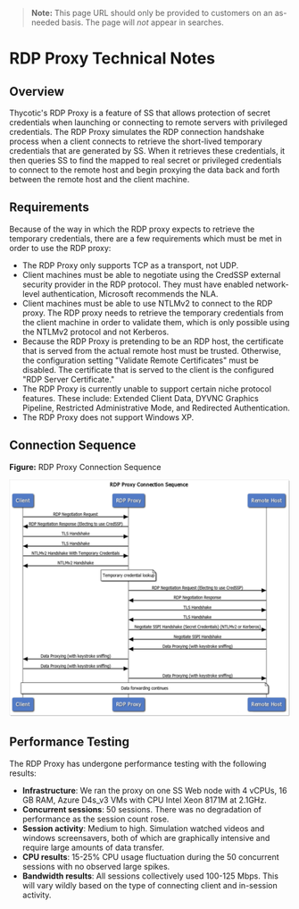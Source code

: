 [title]: # (RDP Proxy Technical Notes)
[tags]: # (RDP Proxy,Networking)
[priority]: # (1000)
[display]: # (content,print)

>**Note:** This page URL should only be provided to customers on an as-needed basis. The page will *not* appear in searches.

# RDP Proxy Technical Notes

## Overview

Thycotic's RDP Proxy is a feature of SS that allows protection of secret credentials when launching or connecting to remote servers with privileged credentials. The RDP Proxy simulates the RDP connection handshake process when a client connects to retrieve the short-lived temporary credentials that are generated by SS. When it retrieves these credentials, it then queries SS to find the mapped to real secret or privileged credentials to connect to the remote host and begin proxying the data back and forth between the remote host and the client machine.

## Requirements

Because of the way in which the RDP proxy expects to retrieve the temporary credentials, there are a few requirements which must be met in order to use the RDP proxy:

- The RDP Proxy only supports TCP as a transport, not UDP.
- Client machines must be able to negotiate using the CredSSP external security provider in the RDP protocol. They must have enabled network-level authentication, Microsoft recommends the NLA.
- Client machines must be able to use NTLMv2 to connect to the RDP proxy. The RDP proxy needs to retrieve the temporary credentials from the client machine in order to validate them, which is only possible using the NTLMv2 protocol and not Kerberos.
- Because the RDP Proxy is pretending to be an RDP host, the certificate that is served from the actual remote host must be trusted. Otherwise, the configuration setting "Validate Remote Certificates" must be disabled. The certificate that is served to the client is the configured "RDP Server Certificate."
- The RDP Proxy is currently unable to support certain niche protocol features. These include: Extended Client Data, DYVNC Graphics Pipeline, Restricted Administrative Mode, and Redirected Authentication.
- The RDP Proxy does not support Windows XP.

## Connection Sequence

**Figure:** RDP Proxy Connection Sequence

![image-20200326113129450](images/image-20200326113129450.png)

## Performance Testing

The RDP Proxy has undergone performance testing with the following results:

- **Infrastructure**: We ran the proxy on one SS Web node with 4 vCPUs, 16 GB RAM, Azure D4s_v3 VMs with CPU Intel Xeon 8171M at 2.1GHz.
- **Concurrent sessions**: 50 sessions. There was no degradation of performance as the session count rose.
- **Session activity**: Medium to high. Simulation watched videos and windows screensavers, both of which are graphically intensive and require large amounts of data transfer.
- **CPU results**: 15-25% CPU usage fluctuation during the 50 concurrent sessions with no observed large spikes.
- **Bandwidth results**: All sessions collectively used 100-125 Mbps. This will vary wildly based on the type of connecting client and in-session activity.

